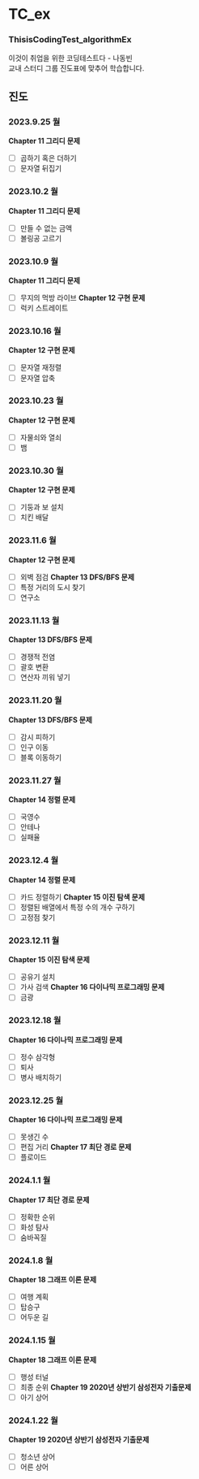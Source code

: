 # TC_ex
### ThisisCodingTest_algorithmEx <br>
이것이 취업을 위한 코딩테스트다 - 나동빈 </br>
교내 스터디 그룹 진도표에 맞추어 학습합니다.

## 진도

### 2023.9.25 월
**Chapter 11 그리디 문제**
- [ ] 곱하기 혹은 더하기
- [ ] 문자열 뒤집기

### 2023.10.2 월
**Chapter 11 그리디 문제**
- [ ] 만들 수 없는 금액
- [ ] 볼링공 고르기

### 2023.10.9 월
**Chapter 11 그리디 문제**
- [ ] 무지의 먹방 라이브
**Chapter 12 구현 문제**
- [ ] 럭키 스트레이트

### 2023.10.16 월
**Chapter 12 구현 문제**
- [ ] 문자열 재정렬
- [ ] 문자열 압축

### 2023.10.23 월
**Chapter 12 구현 문제**
- [ ] 자물쇠와 열쇠
- [ ] 뱀

### 2023.10.30 월
**Chapter 12 구현 문제**
- [ ] 기둥과 보 설치
- [ ] 치킨 배달

### 2023.11.6 월
**Chapter 12 구현 문제**
- [ ] 외벽 점검
**Chapter 13 DFS/BFS 문제**
- [ ] 특정 거리의 도시 찾기
- [ ] 연구소

### 2023.11.13 월
**Chapter 13 DFS/BFS 문제**
- [ ] 경쟁적 전염
- [ ] 괄호 변환
- [ ] 연산자 끼워 넣기

### 2023.11.20 월
**Chapter 13 DFS/BFS 문제**
- [ ] 감시 피하기
- [ ] 인구 이동
- [ ] 블록 이동하기

### 2023.11.27 월
**Chapter 14 정렬 문제**
- [ ] 국영수
- [ ] 안테나
- [ ] 실패율

### 2023.12.4 월
**Chapter 14 정렬 문제**
- [ ] 카드 정렬하기
**Chapter 15 이진 탐색 문제**
- [ ] 정렬된 배열에서 특정 수의 개수 구하기
- [ ] 고정점 찾기

### 2023.12.11 월
**Chapter 15 이진 탐색 문제**
- [ ] 공유기 설치
- [ ] 가사 검색
**Chapter 16 다이나믹 프로그래밍 문제**
- [ ] 금광

### 2023.12.18 월
**Chapter 16 다이나믹 프로그래밍 문제**
- [ ] 정수 삼각형
- [ ] 퇴사
- [ ] 병사 배치하기

### 2023.12.25 월
**Chapter 16 다이나믹 프로그래밍 문제**
- [ ] 못생긴 수
- [ ] 편집 거리
**Chapter 17 최단 경로 문제**
- [ ] 플로이드

### 2024.1.1 월
**Chapter 17 최단 경로 문제**
- [ ] 정확한 순위
- [ ] 화성 탐사
- [ ] 숨바꼭질

### 2024.1.8 월
**Chapter 18 그래프 이론 문제**
- [ ] 여행 계획
- [ ] 탑승구
- [ ] 어두운 길

### 2024.1.15 월
**Chapter 18 그래프 이론 문제**
- [ ] 행성 터널
- [ ] 최종 순위
**Chapter 19 2020년 상반기 삼성전자 기출문제**
- [ ] 아기 상어

### 2024.1.22 월
**Chapter 19 2020년 상반기 삼성전자 기출문제**
- [ ] 청소년 상어
- [ ] 어른 상어
